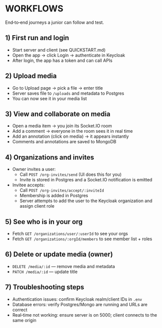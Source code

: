 # WORKFLOWS

End‑to‑end journeys a junior can follow and test.

## 1) First run and login

- Start server and client (see QUICKSTART.md)
- Open the app → click Login → authenticate in Keycloak
- After login, the app has a token and can call APIs

## 2) Upload media

- Go to Upload page → pick a file → enter title
- Server saves file to `/uploads` and metadata to Postgres
- You can now see it in your media list

## 3) View and collaborate on media

- Open a media item → you join its Socket.IO room
- Add a comment → everyone in the room sees it in real time
- Add an annotation (click on media) → it appears instantly
- Comments and annotations are saved to MongoDB

## 4) Organizations and invites

- Owner invites a user:
  - Call `POST /org-invites/send` (UI does this for you)
  - Invite is stored in Postgres and a Socket.IO notification is emitted
- Invitee accepts:
  - Call `POST /org-invites/accept/:inviteId`
  - Membership is added in Postgres
  - Server attempts to add the user to the Keycloak organization and assign client role

## 5) See who is in your org

- Fetch `GET /organizations/user/:userId` to see your orgs
- Fetch `GET /organizations/:orgId/members` to see member list + roles

## 6) Delete or update media (owner)

- `DELETE /media/:id` — remove media and metadata
- `PATCH /media/:id` — update title

## 7) Troubleshooting steps

- Authentication issues: confirm Keycloak realm/client IDs in `.env`
- Database errors: verify Postgres/Mongo are running and URLs are correct
- Real‑time not working: ensure server is on 5000; client connects to the same origin
